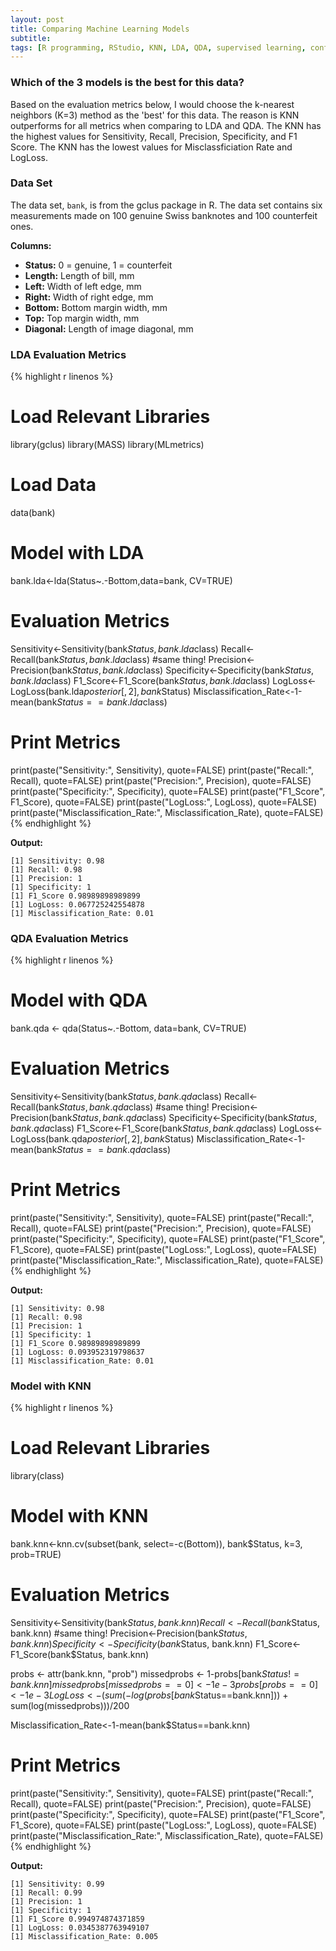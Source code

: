 ```yaml
---
layout: post
title: Comparing Machine Learning Models
subtitle:
tags: [R programming, RStudio, KNN, LDA, QDA, supervised learning, confusion matrix, F1 score, logloss]
---
```


### Which of the 3 models is the best for this data?
Based on the evaluation metrics below, I would choose the k-nearest neighbors (K=3) method as the 'best' for this data. The reason is KNN outperforms for all metrics when comparing to LDA and QDA. The KNN has the highest values for Sensitivity, Recall, Precision, Specificity, and F1 Score. The KNN has the lowest values for Misclassficiation Rate and LogLoss.  

### Data Set
The data set, `bank`, is from the gclus package in R. The data set contains six measurements made on 100 genuine Swiss banknotes and 100 counterfeit ones.

**Columns:**
- **Status:** 0 = genuine, 1 = counterfeit
- **Length:** Length of bill, mm
- **Left:** Width of left edge, mm
- **Right:** Width of right edge, mm
- **Bottom:** Bottom margin width, mm
- **Top:** Top margin width, mm
- **Diagonal:** Length of image diagonal, mm

### LDA Evaluation Metrics
{% highlight r linenos %}
# Load Relevant Libraries
library(gclus)
library(MASS)
library(MLmetrics)

# Load Data
data(bank)

# Model with LDA
bank.lda<-lda(Status~.-Bottom,data=bank, CV=TRUE)

# Evaluation Metrics
Sensitivity<-Sensitivity(bank$Status, bank.lda$class)
Recall<-Recall(bank$Status, bank.lda$class) #same thing!
Precision<-Precision(bank$Status, bank.lda$class)
Specificity<-Specificity(bank$Status, bank.lda$class)
F1_Score<-F1_Score(bank$Status, bank.lda$class)
LogLoss<-LogLoss(bank.lda$posterior[,2], bank$Status)
Misclassification_Rate<-1-mean(bank$Status==bank.lda$class)

# Print Metrics
print(paste("Sensitivity:", Sensitivity), quote=FALSE)
print(paste("Recall:", Recall), quote=FALSE)
print(paste("Precision:", Precision), quote=FALSE)
print(paste("Specificity:", Specificity), quote=FALSE)
print(paste("F1_Score", F1_Score), quote=FALSE)
print(paste("LogLoss:", LogLoss), quote=FALSE)
print(paste("Misclassification_Rate:", Misclassification_Rate), quote=FALSE)
{% endhighlight %}

**Output:**
```
[1] Sensitivity: 0.98
[1] Recall: 0.98
[1] Precision: 1
[1] Specificity: 1
[1] F1_Score 0.98989898989899
[1] LogLoss: 0.067725242554878
[1] Misclassification_Rate: 0.01
```
### QDA Evaluation Metrics
{% highlight r linenos %}
# Model with QDA
bank.qda <- qda(Status~.-Bottom, data=bank, CV=TRUE)

# Evaluation Metrics
Sensitivity<-Sensitivity(bank$Status, bank.qda$class)
Recall<-Recall(bank$Status, bank.qda$class) #same thing!
Precision<-Precision(bank$Status, bank.qda$class)
Specificity<-Specificity(bank$Status, bank.qda$class)
F1_Score<-F1_Score(bank$Status, bank.qda$class)
LogLoss<-LogLoss(bank.qda$posterior[,2], bank$Status)
Misclassification_Rate<-1-mean(bank$Status==bank.qda$class)

# Print Metrics
print(paste("Sensitivity:", Sensitivity), quote=FALSE)
print(paste("Recall:", Recall), quote=FALSE)
print(paste("Precision:", Precision), quote=FALSE)
print(paste("Specificity:", Specificity), quote=FALSE)
print(paste("F1_Score", F1_Score), quote=FALSE)
print(paste("LogLoss:", LogLoss), quote=FALSE)
print(paste("Misclassification_Rate:", Misclassification_Rate), quote=FALSE)
{% endhighlight %}

**Output:**
```
[1] Sensitivity: 0.98
[1] Recall: 0.98
[1] Precision: 1
[1] Specificity: 1
[1] F1_Score 0.98989898989899
[1] LogLoss: 0.093952319798637
[1] Misclassification_Rate: 0.01
```
### Model with KNN
{% highlight r linenos %}
# Load Relevant Libraries
library(class)

# Model with KNN
bank.knn<-knn.cv(subset(bank, select=-c(Bottom)), bank$Status, k=3, prob=TRUE)

# Evaluation Metrics
Sensitivity<-Sensitivity(bank$Status, bank.knn)
Recall<-Recall(bank$Status, bank.knn) #same thing!
Precision<-Precision(bank$Status, bank.knn)
Specificity<-Specificity(bank$Status, bank.knn)
F1_Score<-F1_Score(bank$Status, bank.knn)


probs <- attr(bank.knn, "prob")
missedprobs <- 1-probs[bank$Status!=bank.knn]
missedprobs[missedprobs==0] <- 1e-3
probs[probs==0] <- 1e-3
LogLoss<-(sum(-log(probs[bank$Status==bank.knn])) + sum(log(missedprobs)))/200

Misclassification_Rate<-1-mean(bank$Status==bank.knn)

# Print Metrics
print(paste("Sensitivity:", Sensitivity), quote=FALSE)
print(paste("Recall:", Recall), quote=FALSE)
print(paste("Precision:", Precision), quote=FALSE)
print(paste("Specificity:", Specificity), quote=FALSE)
print(paste("F1_Score", F1_Score), quote=FALSE)
print(paste("LogLoss:", LogLoss), quote=FALSE)
print(paste("Misclassification_Rate:", Misclassification_Rate), quote=FALSE)
{% endhighlight %}

**Output:**
```
[1] Sensitivity: 0.99
[1] Recall: 0.99
[1] Precision: 1
[1] Specificity: 1
[1] F1_Score 0.994974874371859
[1] LogLoss: 0.0345387763949107
[1] Misclassification_Rate: 0.005
```
